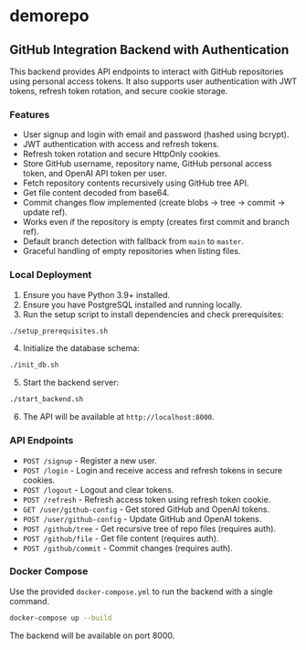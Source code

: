 # demorepo

## GitHub Integration Backend with Authentication

This backend provides API endpoints to interact with GitHub repositories using personal access tokens.
It also supports user authentication with JWT tokens, refresh token rotation, and secure cookie storage.

### Features

- User signup and login with email and password (hashed using bcrypt).
- JWT authentication with access and refresh tokens.
- Refresh token rotation and secure HttpOnly cookies.
- Store GitHub username, repository name, GitHub personal access token, and OpenAI API token per user.
- Fetch repository contents recursively using GitHub tree API.
- Get file content decoded from base64.
- Commit changes flow implemented (create blobs -> tree -> commit -> update ref).
- Works even if the repository is empty (creates first commit and branch ref).
- Default branch detection with fallback from `main` to `master`.
- Graceful handling of empty repositories when listing files.

### Local Deployment

1. Ensure you have Python 3.9+ installed.
2. Ensure you have PostgreSQL installed and running locally.
3. Run the setup script to install dependencies and check prerequisites:

```bash
./setup_prerequisites.sh
```

4. Initialize the database schema:

```bash
./init_db.sh
```

5. Start the backend server:

```bash
./start_backend.sh
```

6. The API will be available at `http://localhost:8000`.

### API Endpoints

- `POST /signup` - Register a new user.
- `POST /login` - Login and receive access and refresh tokens in secure cookies.
- `POST /logout` - Logout and clear tokens.
- `POST /refresh` - Refresh access token using refresh token cookie.
- `GET /user/github-config` - Get stored GitHub and OpenAI tokens.
- `POST /user/github-config` - Update GitHub and OpenAI tokens.
- `POST /github/tree` - Get recursive tree of repo files (requires auth).
- `POST /github/file` - Get file content (requires auth).
- `POST /github/commit` - Commit changes (requires auth).

### Docker Compose

Use the provided `docker-compose.yml` to run the backend with a single command.

```bash
docker-compose up --build
```

The backend will be available on port 8000.

